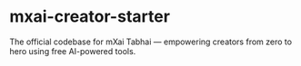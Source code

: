 # mxai-creator-starter
The official codebase for mXai Tabhai — empowering creators from zero to hero using free AI-powered tools.
